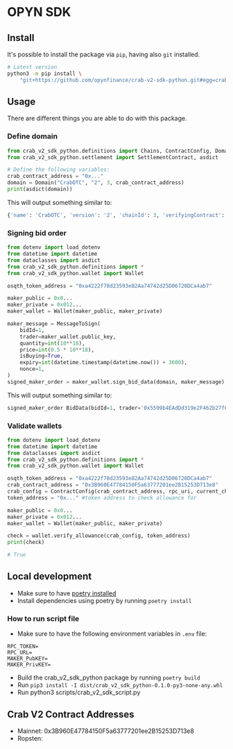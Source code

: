 # OPYN SDK

## Install

It's possible to install the package via `pip`,
having also `git` installed.

```bash
# Latest version
python3 -m pip install \
    "git+https://github.com/opynfinance/crab-v2-sdk-python.git#egg=crab_v2_sdk_python"
```

## Usage

There are different things you are able to do with this package.

### Define domain 

```python
from crab_v2_sdk_python.definitions import Chains, ContractConfig, Domain
from crab_v2_sdk_python.settlement import SettlementContract, asdict

# Define the following variables:
crab_contract_address = "0x..."
domain = Domain("CrabOTC", "2", 3, crab_contract_address)
print(asdict(domain))
```

This will output something similar to:
```python
{'name': 'CrabOTC', 'version': '2', 'chainId': 3, 'verifyingContract': '0x3B960E47784150F5a63777201ee2B15253D713e8'}
```

### Signing bid order

```python
from dotenv import load_dotenv
from datetime import datetime
from dataclasses import asdict
from crab_v2_sdk_python.definitions import *
from crab_v2_sdk_python.wallet import Wallet

osqth_token_address = "0xa4222f78d23593e82Aa74742d25D06720DCa4ab7"

maker_public = 0x0...
maker_private = 0x012...
maker_wallet = Wallet(maker_public, maker_private)

maker_message = MessageToSign(
    bidId=1,
    trader=maker_wallet.public_key,
    quantity=int(10**18),
    price=int(0.5 * 10**18),
    isBuying=True,
    expiry=int(datetime.timestamp(datetime.now()) + 3600),
    nonce=1,
)
signed_maker_order = maker_wallet.sign_bid_data(domain, maker_message)
```

This will output something similar to:
```python
signed_maker_order BidData(bidId=1, trader='0x5599b4EAdDd319e2F462b27fC8378B0BFaD309CA', quantity=1000000000000000000, price=500000000000000000, isBuying=True, expiry=1660738176, nonce=1, v=27, r='0x818976080a8f886be93277d70c8e7b141d6ec65266ff837dde3d6bca31e6dfb5', s='0x52b4c51d59cea64a3e11c1c0440010638bae899fcbcbeadd5214f8856151262a')
```

### Validate wallets

```python
from dotenv import load_dotenv
from datetime import datetime
from dataclasses import asdict
from crab_v2_sdk_python.definitions import *
from crab_v2_sdk_python.wallet import Wallet

osqth_token_address = "0xa4222f78d23593e82Aa74742d25D06720DCa4ab7"
crab_contract_address = "0x3B960E47784150F5a63777201ee2B15253D713e8"
crab_config = ContractConfig(crab_contract_address, rpc_uri, current_chain)
token_address = "0x..." #token address to check allowance for

maker_public = 0x0...
maker_private = 0x012...
maker_wallet = Wallet(maker_public, maker_private)

check = wallet.verify_allowance(crab_config, token_address)
print(check)

# True
```

## Local development

- Make sure to have [poetry installed](https://python-poetry.org/docs/#installation)
- Install dependencies using poetry by running `poetry install`

### How to run script file

- Make sure to have the following environment variables in `.env` file:
```
RPC_TOKEN=
RPC_URL=
MAKER_PubKEY=
MAKER_PrivKEY=
```
- Build the crab_v2_sdk_python package by running `poetry build`
- Run `pip3 install -I dist/crab_v2_sdk_python-0.1.0-py3-none-any.whl`
- Run python3 scripts/crab_v2_sdk_script.py

## Crab V2 Contract Addresses

- Mainnet: 0x3B960E47784150F5a63777201ee2B15253D713e8
- Ropsten: 
